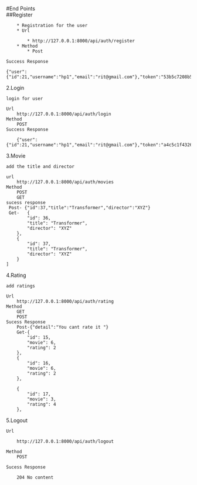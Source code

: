 #End Points   
   ##Register
   
   
        * Registration for the user
	    * Url
	
	        * http://127.0.0.1:8000/api/auth/register
	    * Method
            * Post
        
	Success Response
	
    {"user":{"id":21,"username":"hp1","email":"rit@gmail.com"},"token":"53b5c7208b5a15a22879655d9eec685661ca1bee95bac901b6a2d436dcdfb6aa"}
2.Login

    login for user
    
    Url
        http://127.0.0.1:8000/api/auth/login
    Method
        POST
    Success Response
    
        {"user":{"id":21,"username":"hp1","email":"rit@gmail.com"},"token":"a4c5c1f43267d50a66dae373639290ceefa8d737830825689054f103fca88f78"}
3.Movie

    add the title and director
    
    url
        http://127.0.0.1:8000/api/auth/movies
    Method
        POST
        GET
    sucess response
     Post- {"id":37,"title":"Transformer","director":"XYZ"}
     Get-   {
            "id": 36,
            "title": "Transformer",
            "director": "XYZ"
        },
        {
            "id": 37,
            "title": "Transformer",
            "director": "XYZ"
        }
    ]
4.Rating

    add ratings
    
    Url
        http://127.0.0.1:8000/api/auth/rating
    Method
        GET
        POST
    Sucess Response
        Post-{"detail":"You cant rate it "}
        Get-{
            "id": 15,
            "movie": 6,
            "rating": 2
        },
        {
            "id": 16,
            "movie": 6,
            "rating": 2
        },
    
        {
            "id": 17,
            "movie": 3,
            "rating": 4
        },
5.Logout

    Url
    
        http://127.0.0.1:8000/api/auth/logout
     
    Method
        POST
        
    Sucess Response 
        
        204 No content
   